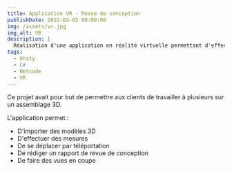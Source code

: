 ```yaml
---
title: Application VR - Revue de conception
publishDate: 2022-03-02 00:00:00
img: /assets/vr.jpg
img_alt: VR
description: |
  Réalisation d'une application en réalité virtuelle permettant d'effectuer une revue de conception
tags:
  - Unity
  - C#
  - Netcode
  - VR
---
```


Ce projet avait pour but de permettre aux clients de travailler à plusieurs sur un assemblage 3D.

L'application permet : 
* D'importer des modèles 3D
* D'effectuer des mesures
* De se déplacer par téléportation
* De rédiger un rapport de revue de conception
* De faire des vues en coupe


